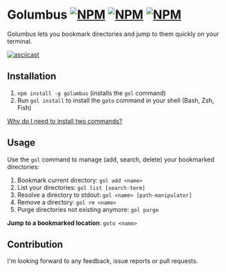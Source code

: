 # Golumbus [![NPM](https://img.shields.io/npm/v/golumbus.svg?style=flat-square)](https://npmjs.com/golumbus) [![NPM](https://img.shields.io/npm/dm/golumbus.svg?style=flat-square)](https://npmjs.com/golumbus) [![NPM](https://img.shields.io/npm/l/golumbus.svg?style=flat-square)](https://npmjs.com/golumbus)

Golumbus lets you bookmark directories and jump to them quickly on your terminal.

[![asciicast](https://asciinema.org/a/MWH9EncVu9X6K2twnsa7mf6JN.png)](https://asciinema.org/a/MWH9EncVu9X6K2twnsa7mf6JN?speed=1.5&t=05)

## Installation

1. `npm install -g golumbus` (installs the `gol` command)
2. Run `gol install` to install the `goto` command in your shell (Bash, Zsh, Fish)

[Why do I need to install two commands?](https://github.com/jverhoelen/golumbus/wiki/Install-the-goto-command)

## Usage

Use the `gol` command to manage (add, search, delete) your bookmarked directories:

1. Bookmark current directory: `gol add <name>`
2. List your directories: `gol list [search-term]`
3. Resolve a directory to stdout: `gol <name> [path-manipulator]` 
4. Remove a directory: `gol rm <name>`
5. Purge directories not existing anymore: `gol purge`

**Jump to a bookmarked location**: `goto <name>`

## Contribution

I'm looking forward to any feedback, issue reports or pull requests.
